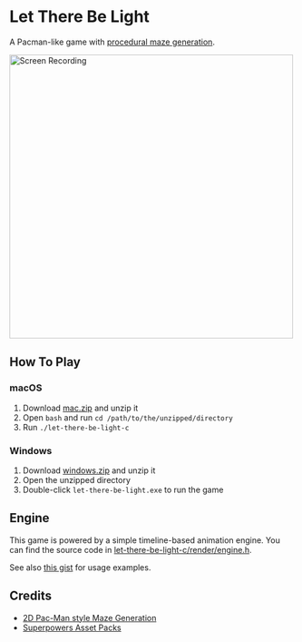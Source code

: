 # Let There Be Light

A Pacman-like game with [procedural maze generation](https://maze-gen.stackblitz.io).

<a href="https://www.youtube.com/watch?v=vpVM1zOUQpE">
  <img src="https://user-images.githubusercontent.com/6022672/144929989-8b80c703-1bda-4b5d-ac34-8e68e4a7f7f9.png" width="500" alt="Screen Recording">
</a>

## How To Play

### macOS

1. Download [mac.zip](https://github.com/idiotWu/let-there-be-light-c/releases/download/1.0.0/mac.zip) and unzip it
2. Open `bash` and run `cd /path/to/the/unzipped/directory`
3. Run `./let-there-be-light-c`

### Windows

1. Download [windows.zip](https://github.com/idiotWu/let-there-be-light-c/releases/download/1.0.0/windows.zip) and unzip it
2. Open the unzipped directory
3. Double-click `let-there-be-light.exe` to run the game


## Engine

This game is powered by a simple timeline-based animation engine. You can find the source code in [let-there-be-light-c/render/engine.h](https://github.com/idiotWu/let-there-be-light-c/blob/master/let-there-be-light-c/render/engine.h).

See also [this gist](https://gist.github.com/idiotWu/fb6b084fab6db0d6c4ab60b27e6ddfa6#file-main-c) for usage examples.


## Credits

- [2D Pac-Man style Maze Generation](http://www.contralogic.com/2d-pac-man-style-maze-generation/)
- [Superpowers Asset Packs](https://github.com/sparklinlabs/superpowers-asset-packs)
